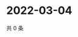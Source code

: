 # 2022-03-04

共 0 条

<!-- BEGIN WEIBO -->
<!-- 最后更新时间 Fri Mar 04 2022 02:17:24 GMT+0800 (China Standard Time) -->

<!-- END WEIBO -->
